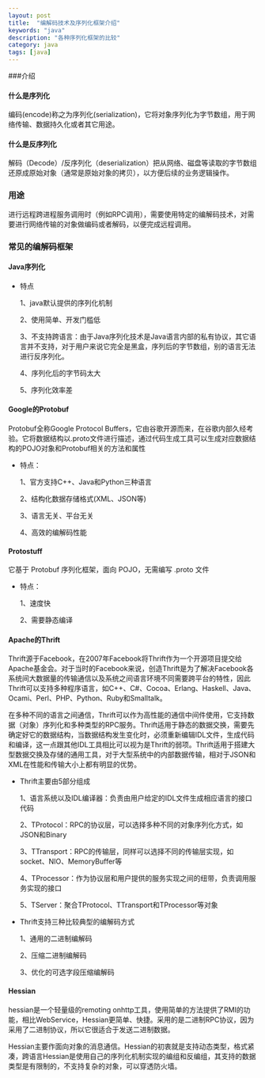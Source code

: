 ```yaml
---
layout: post
title:  "编解码技术及序列化框架介绍"
keywords: "java"
description: "各种序列化框架的比较"
category: java 
tags: [java]
---
```

###介绍
#### 什么是序列化
  编码(encode)称之为序列化(serialization)，它将对象序列化为字节数组，用于网络传输、数据持久化或者其它用途。
  
#### 什么是反序列化
  解码（Decode）/反序列化（deserialization）把从网络、磁盘等读取的字节数组还原成原始对象（通常是原始对象的拷贝），以方便后续的业务逻辑操作。
### 用途
进行远程跨进程服务调用时（例如RPC调用），需要使用特定的编解码技术，对需要进行网络传输的对象做编码或者解码，以便完成远程调用。
### 常见的编解码框架
#### Java序列化
*  特点

   1、java默认提供的序列化机制
   
   2、使用简单、开发门槛低
   
   3、不支持跨语言：由于Java序列化技术是Java语言内部的私有协议，其它语言并不支持，对于用户来说它完全是黑盒，序列后的字节数组，别的语言无法进行反序列化。
   
   4、序列化后的字节码太大
   
   5、序列化效率差
 
#### Google的Protobuf
Protobuf全称Google Protocol Buffers，它由谷歌开源而来，在谷歌内部久经考验。它将数据结构以.proto文件进行描述，通过代码生成工具可以生成对应数据结构的POJO对象和Protobuf相关的方法和属性

* 特点：

  1、官方支持C++、Java和Python三种语言
  
  2、结构化数据存储格式(XML、JSON等)
  
  3、语言无关、平台无关
  
  4、高效的编解码性能
  
#### Protostuff
它基于 Protobuf 序列化框架，面向 POJO，无需编写 .proto 文件

* 特点：

   1、速度快
   
   2、需要静态编译
   
#### Apache的Thrift

Thrift源于Facebook，在2007年Facebook将Thrift作为一个开源项目提交给Apache基金会。对于当时的Facebook来说，创造Thrift是为了解决Facebook各系统间大数据量的传输通信以及系统之间语言环境不同需要跨平台的特性，因此Thrift可以支持多种程序语言，如C++、C#、Cocoa、Erlang、Haskell、Java、Ocami、Perl、PHP、Python、Ruby和Smalltalk。

在多种不同的语言之间通信，Thrift可以作为高性能的通信中间件使用，它支持数据（对象）序列化和多种类型的RPC服务。Thrift适用于静态的数据交换，需要先确定好它的数据结构，当数据结构发生变化时，必须重新编辑IDL文件，生成代码和编译，这一点跟其他IDL工具相比可以视为是Thrift的弱项。Thrift适用于搭建大型数据交换及存储的通用工具，对于大型系统中的内部数据传输，相对于JSON和XML在性能和传输大小上都有明显的优势。

 * Thrift主要由5部分组成
 
   1、语言系统以及IDL编译器：负责由用户给定的IDL文件生成相应语言的接口代码
   
   2、TProtocol：RPC的协议层，可以选择多种不同的对象序列化方式，如JSON和Binary
   
   3、TTransport：RPC的传输层，同样可以选择不同的传输层实现，如socket、NIO、MemoryBuffer等
   
   4、TProcessor：作为协议层和用户提供的服务实现之间的纽带，负责调用服务实现的接口
   
   5、TServer：聚合TProtocol、TTransport和TProcessor等对象
   
 * Thrift支持三种比较典型的编解码方式
 
   1、通用的二进制编解码
   
   2、压缩二进制编解码
   
   3、优化的可选字段压缩编解码
#### Hessian
   hessian是一个轻量级的remoting onhttp工具，使用简单的方法提供了RMI的功能，相比WebService，Hessian更简单、快捷。采用的是二进制RPC协议，因为采用了二进制协议，所以它很适合于发送二进制数据。
   
   Hessian主要作面向对象的消息通信。Hessian的初衷就是支持动态类型，格式紧凑，跨语言Hessian是使用自己的序列化机制实现的编组和反编组，其支持的数据类型是有限制的，不支持复杂的对象，可以穿透防火墙。
   
   